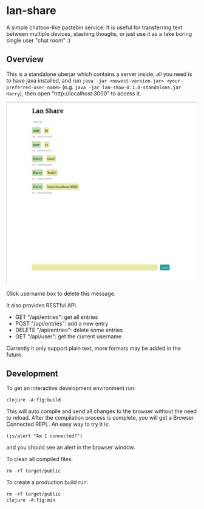 # lan-share

A simple chatbox-like pastebin service.
It is useful for transferring text between multiple devices, stashing thoughs, or just use it as a fake boring single user "chat room" :)

## Overview

This is a standalone uberjar which contains a server inside, all you need is to have java installed, and run `java -jar <newest-version-jar> <your-preferred-user-name>` (e.g. `java -jar lan-show-0.1.0-standalone.jar Harry`), then open "http://localhost:3000" to access it.

![preview](./resources/2022-03-24-231047_1988x1889_scrot.png)

Click username box to delete this message.

It also provides RESTful API.
- GET "/api/entries": get all entries
- POST "/api/entries": add a new entry
- DELETE "/api/entries": delete some entries
- GET "/api/user": get the current username

Currently it only support plain text, more formats may be added in the future.

## Development

To get an interactive development environment run:

    clojure -A:fig:build

This will auto compile and send all changes to the browser without the
need to reload. After the compilation process is complete, you will
get a Browser Connected REPL. An easy way to try it is:

    (js/alert "Am I connected?")

and you should see an alert in the browser window.

To clean all compiled files:

    rm -rf target/public

To create a production build run:

	rm -rf target/public
	clojure -A:fig:min
